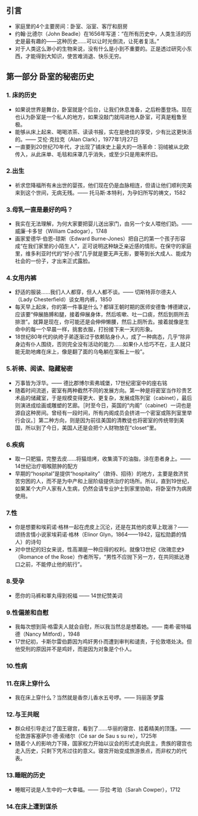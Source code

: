## 引言
* 家庭里的4个主要房间：卧室、浴室、客厅和厨房
* 约翰·比德尔（John Beadle）在1656年写道：“在所有历史中，人类生活的历史是最有趣的——这种历史……可以让时光倒流，让死者复活。”
* 对于人类这么渺小的生物来说，没有什么是小到不重要的。正是透过研究小东西，才能得到大知识，使苦难消退、快乐无穷。
## 第一部分 卧室的秘密历史
### 1. 床的历史
* 如果说世界是舞台，卧室就是个后台，让我们休息准备，之后粉墨登场。现在也认为卧室是一个私人的地方，如果没敲门就闯进他人卧室，可真是粗鲁至极。
* 能够从床上起来、喝喝浓茶、读读书报，实在是绝佳的享受，少有比这更快活的。—— 艾伦·克拉克（Alan Clark），1977年1月27日
* 一直要到20世纪70年代，才出现了铺床史上最大的一场革命：羽绒被从北欧传入，从此床单、毛毯和床罩几乎消失，或至少只是用来怀旧。
### 2.出生
* 祈求您降福所有未出世的婴孩，他们现在仍是血脉相连，但请让他们顺利完美来到这个世间，无病无残。—— 托马斯·本特利，为孕妇所写的祷文，1582
### 3.母乳一直是最好的吗？
* 我实在无法理解，为何大家要把婴儿送出家门，由另一个女人喂他们奶。—— 威廉·卡多甘（William Cadogar），1748
* 画家爱德华·伯恩–琼斯（Edward Burne-Jones）把自己的第一个孩子形容成“在我们家里的小陌生人”，正可说明这种缺乏亲近感的情形。在保守的家庭里，维多利亚时代的“好小孩”几乎就是要无声无影，要等到长大成人、能成为社会的一份子，才出来正式露脸。
### 4.女用内裤
* 舒适的服装……我们人人都穿，但人人都不谈。—— 切斯特菲尔德夫人（Lady Chesterﬁeld）谈女用内裤，1850
* 每天早上起床，你的第一件事是什么？都铎王朝时期的医师安德鲁·博德建议，应该要“伸展胳膊和腿，接着伸展身体，然后咳嗽、吐一口痰，然后到厕所去排泄”。就算是现在，你可能还是会伸伸懒腰，然后上厕所去。接着就像是生命中的每一个早晨一样，挑套衣服，打扮接下来一天的形象。
* 18世纪80年代的纨绔子弟逐渐过于依赖贴身仆人，成了一种病态，几乎“除非身边有仆人围绕，否则完全没有活动的能力……如果仆人恰巧不在，主人就只能无助地瘫在床上，像是翻了面的乌龟躺在案板上一般”。
### 5.祈祷、阅读、隐藏秘密
* 万事皆为浮华。—— 德比郡博尔索弗城堡，17世纪密室中的座右铭
* 随着时间流逝，密室有两种截然不同的发展方向。第一种是将密室当作珍贵艺术品的储藏室，于是规模变得更大、更复杂，发展成陈列室（cabinet），最后则演进成绘画或雕塑的艺廊。［时至今日，英国的“内阁”（cabinet）一词也是源自这种房间。曾经有一段时间，所有内阁成员会挤进一个密室或陈列室里举行会议。］第二种方向，则是因为前往美国的清教徒也将密室的传统带到美国，所以到了今日，美国人还是会把个人财物放在“closet”里。
### 6.疾病
* 取一只肥猫，完整去皮……将猫焙烤，收集滴下的油脂，涂在患者身上。—— 14世纪治疗咽喉脓肿的配方
* 早期的“hospital”是提供“hospitality”（款待、招待）的地方，主要是救济贫苦穷困的人，而不是为中产和上层阶级提供治疗的场所。所以，直到19世纪，如果某个大户人家有人生病，仍然会请专业护士到家里协助，将卧室作为病房使用。
### 7.性
* 你是想要和埃莉诺·格林一起在虎皮上沉沦，还是在其他的皮草上耽溺？—— 颂扬言情小说家埃莉诺·格林（Elinor Glyn，1864——1942，寇松勋爵的情人）的诗句
* 对中世纪的妇女来说，性高潮是一种应得的权利。就像13世纪《玫瑰恋史》（Romance of the Rose）作者所写，“男性不应抛下另一方，在共同抵达港口之前，不能停止他的航行”。
### 8.受孕
* 愿你的马裤和睪丸得到祝福 —— 14世纪赞美词
### 9.性偏差和自慰
* 我每次想到简·格雷夫人就会自慰，所以我当然总是想着她。—— 南希·密特福德（Nancy Mitford），1948
* 17世纪初，卡斯尔雷伯爵因为鸡奸男仆而遭到审判和谴责，于伦敦塔处决。但他受刑的原因并不是鸡奸，而是因为对象是个仆人。
### 10.性病
### 11.在床上穿什么
* 我在床上穿什么？当然就是香奈儿香水五号啰。—— 玛丽莲·梦露
### 12.与王共眠
* 群众经引导走过了国王寝宫，看到了……华丽的寝宫、挂着精美的顶篷。—— 伦敦游客塞萨尔·德·索绪尔（Cé sar de Sau s su re），1725年
* 随着个人的影响力下降，国家权力开始以议会的形式走向民主，贵族的寝宫也走入历史，只剩下凭吊过往的意义。寝宫开始变成旅游景点，而非权力的代表。
### 13.睡眠的历史
* 睡眠可说是人生中的一大幸福。—— 莎拉·考珀（Sarah Cowper），1712
### 14.在床上遭到谋杀
